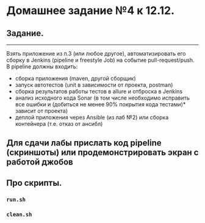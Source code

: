 # Домашнее задание №4 к 12.12.

## Задание. 
---

Взять приложение из п.3 (или любое другое), автоматизировать его сборку в Jenkins (pipeline и freestyle Job) на событие pull-request/push.
В pipeline должны входить:
- сборка приложения (maven, другой сборщик)
- запуск автотестов (unit в зависимости от проекта, postman)
- сборка результатов работы тестов в allure и отброска в Jenkins
- анализ исходного кода Sonar (в том числе необходимо исправить все ошибки и (добиться не менее 90% покрытия кода тестами)* зависит от проекта)
- деплой приложения через Ansible (из лаб №2) или сборка контейнера (т.е. отказ от ансибл)

Для сдачи лабы прислать код pipeline (скриншоты) или продемонстрировать экран с работой джобов
---

## Про скрипты.

### `run.sh`

### `clean.sh`